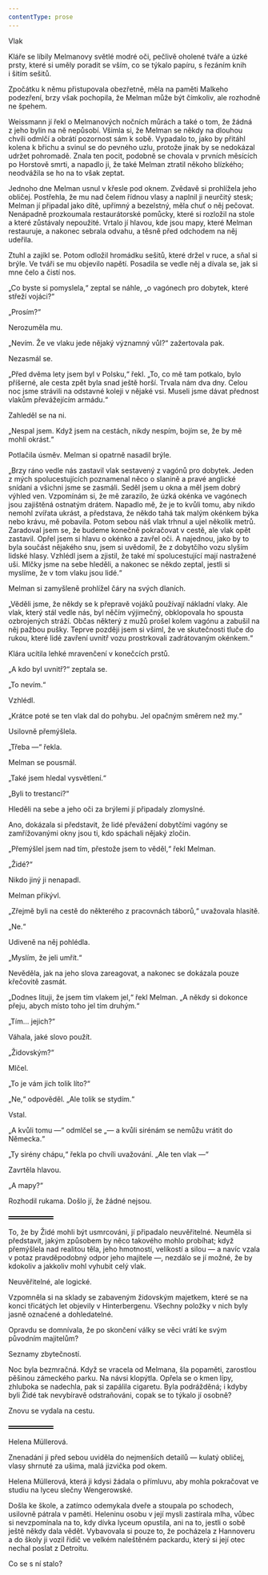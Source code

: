 ```yaml
---
contentType: prose
---
```


<section>

Vlak

Kláře se líbily Melmanovy světlé modré oči, pečlivě oholené tváře a úzké prsty, které si uměly poradit se vším, co se týkalo papíru, s řezáním knih i šitím sešitů.

Zpočátku k němu přistupovala obezřetně, měla na paměti Malkeho podezření, brzy však pochopila, že Melman může být čímkoliv, ale rozhodně ne špehem.

Weissmann jí řekl o Melmanových nočních můrách a také o tom, že žádná z jeho bylin na ně nepůsobí. Všimla si, že Melman se někdy na dlouhou chvíli odmlčí a obrátí pozornost sám k sobě. Vypadalo to, jako by přitáhl kolena k břichu a svinul se do pevného uzlu, protože jinak by se nedokázal udržet pohromadě. Znala ten pocit, podobně se chovala v prvních měsících po Horstově smrti, a napadlo ji, že také Melman ztratil někoho blízkého; neodvážila se ho na to však zeptat.

Jednoho dne Melman usnul v křesle pod oknem. Zvědavě si prohlížela jeho obličej. Postřehla, že mu nad čelem řídnou vlasy a naplnil ji neurčitý stesk; Melman jí připadal jako dítě, upřímný a bezelstný, měla chuť o něj pečovat. Nenápadně prozkoumala restaurátorské pomůcky, které si rozložil na stole a které zůstávaly nepoužité. Vrtalo jí hlavou, kde jsou mapy, které Melman restauruje, a nakonec sebrala odvahu, a těsně před odchodem na něj udeřila.

Ztuhl a zajíkl se. Potom odložil hromádku sešitů, které držel v ruce, a sňal si brýle. Ve tváři se mu objevilo napětí. Posadila se vedle něj a dívala se, jak si mne čelo a čistí nos.

„Co byste si pomyslela,“ zeptal se náhle, „o vagónech pro dobytek, které střeží vojáci?“

„Prosím?“

Nerozuměla mu.

„Nevím. Že ve vlaku jede nějaký významný vůl?“ zažertovala pak.

Nezasmál se.

„Před dvěma lety jsem byl v Polsku,“ řekl. „To, co mě tam potkalo, bylo příšerné, ale cesta zpět byla snad ještě horší. Trvala nám dva dny. Celou noc jsme strávili na odstavné koleji v nějaké vsi. Museli jsme dávat přednost vlakům převážejícím armádu.“

Zahleděl se na ni.

„Nespal jsem. Když jsem na cestách, nikdy nespím, bojím se, že by mě mohli okrást.“

Potlačila úsměv. Melman si opatrně nasadil brýle.

„Brzy ráno vedle nás zastavil vlak sestavený z vagónů pro dobytek. Jeden z mých spolucestujících poznamenal něco o slanině a pravé anglické snídani a všichni jsme se zasmáli. Seděl jsem u okna a měl jsem dobrý výhled ven. Vzpomínám si, že mě zarazilo, že úzká okénka ve vagónech jsou zajištěná ostnatým drátem. Napadlo mě, že je to kvůli tomu, aby nikdo nemohl zvířata ukrást, a představa, že někdo tahá tak malým okénkem býka nebo krávu, mě pobavila. Potom sebou náš vlak trhnul a ujel několik metrů. Zaradoval jsem se, že budeme konečně pokračovat v cestě, ale vlak opět zastavil. Opřel jsem si hlavu o okénko a zavřel oči. A najednou, jako by to byla součást nějakého snu, jsem si uvědomil, že z dobytčího vozu slyším lidské hlasy. Vzhlédl jsem a zjistil, že také mí spolucestující mají nastražené uši. Mlčky jsme na sebe hleděli, a nakonec se někdo zeptal, jestli si myslíme, že v tom vlaku jsou lidé.“

Melman si zamyšleně prohlížel čáry na svých dlaních.

„Věděli jsme, že někdy se k přepravě vojáků používají nákladní vlaky. Ale vlak, který stál vedle nás, byl něčím výjimečný, obklopovala ho spousta ozbrojených stráží. Občas některý z mužů prošel kolem vagónu a zabušil na něj pažbou pušky. Teprve později jsem si všiml, že ve skutečnosti tluče do rukou, které lidé zavření uvnitř vozu prostrkovali zadrátovaným okénkem.“

Klára ucítila lehké mravenčení v konečcích prstů.

„A kdo byl uvnitř?“ zeptala se.

„To nevím.“

Vzhlédl.

„Krátce poté se ten vlak dal do pohybu. Jel opačným směrem než my.“

Usilovně přemýšlela.

„Třeba —“ řekla.

Melman se pousmál.

„Také jsem hledal vysvětlení.“

„Byli to trestanci?“

Hleděli na sebe a jeho oči za brýlemi jí připadaly zlomyslné.

Ano, dokázala si představit, že lidé převážení dobytčími vagóny se zamřížovanými okny jsou ti, kdo spáchali nějaký zločin.

„Přemýšlel jsem nad tím, přestože jsem to věděl,“ řekl Melman.

„Židé?“

Nikdo jiný ji nenapadl.

Melman přikývl.

„Zřejmě byli na cestě do některého z pracovnách táborů,“ uvažovala hlasitě.

„Ne.“

Udiveně na něj pohlédla.

„Myslím, že jeli umřít.“

Nevěděla, jak na jeho slova zareagovat, a nakonec se dokázala pouze křečovitě zasmát.

„Dodnes lituji, že jsem tím vlakem jel,“ řekl Melman. „A někdy si dokonce přeju, abych místo toho jel tím druhým.“

„Tím… jejich?“

Váhala, jaké slovo použít.

„Židovským?“

Mlčel.

„To je vám jich tolik líto?“

„Ne,“ odpověděl. „Ale tolik se stydím.“

Vstal.

„A kvůli tomu —“ odmlčel se „— a kvůli sirénám se nemůžu vrátit do Německa.“

„Ty sirény chápu,“ řekla po chvíli uvažování. „Ale ten vlak —“

Zavrtěla hlavou.

„A mapy?“

Rozhodil rukama. Došlo jí, že žádné nejsou.

![divider.png](./resources/divider_opt.png)

To, že by Židé mohli být usmrcováni, jí připadalo neuvěřitelné. Neuměla si představit, jakým způsobem by něco takového mohlo probíhat; když přemýšlela nad realitou těla, jeho hmotností, velikostí a silou — a navíc vzala v potaz pravděpodobný odpor jeho majitele —, nezdálo se jí možné, že by kdokoliv a jakkoliv mohl vyhubit celý vlak.

Neuvěřitelné, ale logické.

Vzpomněla si na sklady se zabaveným židovským majetkem, které se na konci třicátých let objevily v Hinterbergenu. Všechny položky v nich byly jasně označené a dohledatelné.

Opravdu se domnívala, že po skončení války se věci vrátí ke svým původním majitelům?

Seznamy zbytečností.

Noc byla bezmračná. Když se vracela od Melmana, šla popaměti, zarostlou pěšinou zámeckého parku. Na návsi klopýtla. Opřela se o kmen lípy, zhluboka se nadechla, pak si zapálila cigaretu. Byla podrážděná; i kdyby byli Židé tak nevybíravě odstraňováni, copak se to týkalo jí osobně?

Znovu se vydala na cestu.

![divider.png](./resources/divider_opt.png)

Helena Müllerová.

Znenadání ji před sebou uviděla do nejmenších detailů — kulatý obličej, vlasy shrnuté za ušima, malá jizvička pod okem.

Helena Müllerová, která ji kdysi žádala o přímluvu, aby mohla pokračovat ve studiu na lyceu slečny Wengerowské.

Došla ke škole, a zatímco odemykala dveře a stoupala po schodech, usilovně pátrala v paměti. Heleninu osobu v její mysli zastírala mlha, vůbec si nevzpomínala na to, kdy dívka lyceum opustila, ani na to, jestli o sobě ještě někdy dala vědět. Vybavovala si pouze to, že pocházela z Hannoveru a do školy ji vozil řidič ve velkém naleštěném packardu, který si její otec nechal poslat z Detroitu.

Co se s ní stalo?

</section>
